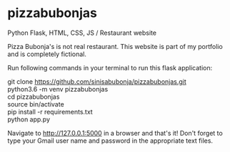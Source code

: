 # pizzabubonjas
Python Flask, HTML, CSS, JS / Restaurant website




Pizza Bubonja's is not real restaurant. This website is part of my portfolio and is completely fictional.

Run following commands in your terminal to run this flask application:

git clone https://github.com/sinisabubonja/pizzabubonjas.git <br/>
python3.6 -m venv pizzabubonjas <br/>
cd pizzabubonjas <br/>
source bin/activate<br/>
pip install -r requirements.txt <br/>
python app.py <br/>

Navigate to http://127.0.0.1:5000 in a browser and that's it! Don't forget to type your Gmail user name and password in the appropriate text files.
